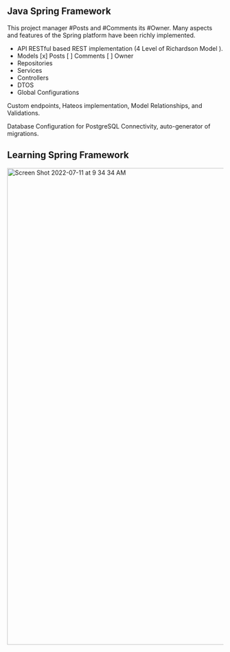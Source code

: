 
## Java Spring Framework

This project manager #Posts and #Comments its #Owner.
Many aspects and features of the Spring platform have been richly implemented.

- API RESTful based REST implementation (4 Level of Richardson Model ).
- Models [x] Posts [ ] Comments [ ] Owner
- Repositories
- Services
- Controllers
- DTOS
- Global Configurations

Custom endpoints, Hateos implementation, Model Relationships, and Validations.

Database Configuration for PostgreSQL Connectivity, auto-generator of migrations.

## Learning Spring Framework


<img width="1110" alt="Screen Shot 2022-07-11 at 9 34 34 AM" src="https://user-images.githubusercontent.com/82730685/178223051-eaea2c03-5c0a-45d1-937c-f3e42aac390a.png">

